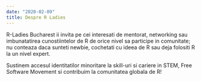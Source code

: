 ```yaml
---
date: "2020-02-09"
title: Despre R Ladies
---
```


R-Ladies Bucharest ii invita pe cei interesati de mentorat, networking sau imbunatatirea cunostiintelor de R de orice nivel sa participe in comunitate; nu conteaza daca sunteti newbie, cochetati cu ideea de R sau deja folositi R la un nivel expert.

Sustinem accesul identitatilor minoritare la skill-uri si cariere in STEM, Free Software Movement si contribuim la comunitatea globala de R!
